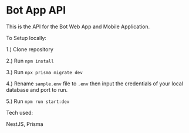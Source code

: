 
# Bot App API

This is the API for the Bot Web App and Mobile Application.

To Setup locally:

1.) Clone repository

2.) Run `npm install`

3.) Run `npx prisma migrate dev`

4.) Rename `sample.env` file to `.env` then input the credentials of your local database and port to run.

5.) Run `npm run start:dev`

Tech used:

NestJS, Prisma